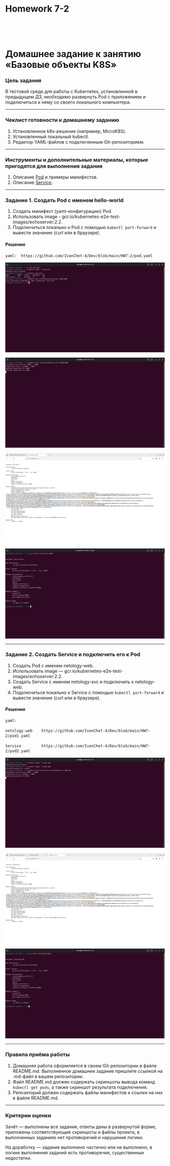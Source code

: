 <h1>Homework 7-2 </h1> <br>
<br>
<br>



# Домашнее задание к занятию «Базовые объекты K8S»

### Цель задания

В тестовой среде для работы с Kubernetes, установленной в предыдущем ДЗ, необходимо развернуть Pod с приложением и подключиться к нему со своего локального компьютера. 

------

### Чеклист готовности к домашнему заданию

1. Установленное k8s-решение (например, MicroK8S).
2. Установленный локальный kubectl.
3. Редактор YAML-файлов с подключенным Git-репозиторием.

------

### Инструменты и дополнительные материалы, которые пригодятся для выполнения задания

1. Описание [Pod](https://kubernetes.io/docs/concepts/workloads/pods/) и примеры манифестов.
2. Описание [Service](https://kubernetes.io/docs/concepts/services-networking/service/).

------

### Задание 1. Создать Pod с именем hello-world

1. Создать манифест (yaml-конфигурацию) Pod.
2. Использовать image - gcr.io/kubernetes-e2e-test-images/echoserver:2.2.
3. Подключиться локально к Pod с помощью `kubectl port-forward` и вывести значение (curl или в браузере).

<h4>Решение</h4>

```
yaml:  https://github.com/IvanChet-4/Dev/blob/main/HW7-2/pod.yaml
```

![](https://github.com/IvanChet-4/Dev/blob/main/images/Homework%207-2/1-1.png)

![](https://github.com/IvanChet-4/Dev/blob/main/images/Homework%207-2/1-2.png)

![](https://github.com/IvanChet-4/Dev/blob/main/images/Homework%207-2/1-3.png)

![](https://github.com/IvanChet-4/Dev/blob/main/images/Homework%207-2/1-4.png)

------

### Задание 2. Создать Service и подключить его к Pod

1. Создать Pod с именем netology-web.
2. Использовать image — gcr.io/kubernetes-e2e-test-images/echoserver:2.2.
3. Создать Service с именем netology-svc и подключить к netology-web.
4. Подключиться локально к Service с помощью `kubectl port-forward` и вывести значение (curl или в браузере).

<h4>Решение</h4>

```
yaml:  

netology-web    https://github.com/IvanChet-4/Dev/blob/main/HW7-2/pod1.yaml

Service         https://github.com/IvanChet-4/Dev/blob/main/HW7-2/pod2.yaml
```

![](https://github.com/IvanChet-4/Dev/blob/main/images/Homework%207-2/2-1.png)

![](https://github.com/IvanChet-4/Dev/blob/main/images/Homework%207-2/2-2.png)

![](https://github.com/IvanChet-4/Dev/blob/main/images/Homework%207-2/2-3.png)

------

### Правила приёма работы

1. Домашняя работа оформляется в своем Git-репозитории в файле README.md. Выполненное домашнее задание пришлите ссылкой на .md-файл в вашем репозитории.
2. Файл README.md должен содержать скриншоты вывода команд `kubectl get pods`, а также скриншот результата подключения.
3. Репозиторий должен содержать файлы манифестов и ссылки на них в файле README.md.

------

### Критерии оценки
Зачёт — выполнены все задания, ответы даны в развернутой форме, приложены соответствующие скриншоты и файлы проекта, в выполненных заданиях нет противоречий и нарушения логики.

На доработку — задание выполнено частично или не выполнено, в логике выполнения заданий есть противоречия, существенные недостатки.
